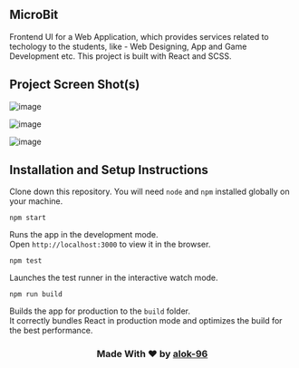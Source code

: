 ## MicroBit
Frontend UI for a Web Application, which provides services related to techology to the students, like - Web Designing, App and Game Development etc. This project is built with React and SCSS.

## Project Screen Shot(s)
![image](https://github.com/alok-96/MicroBit/assets/90456532/3743e072-7147-4396-afe4-4158d0e5bae8)

![image](https://github.com/alok-96/MicroBit/assets/90456532/2079b4cf-06dc-4645-b9e5-1c0932a568d7)

![image](https://github.com/alok-96/MicroBit/assets/90456532/7d53dce0-3b0a-46e9-b1d6-2e9350abe309)



## Installation and Setup Instructions

Clone down this repository. You will need `node` and `npm` installed globally on your machine.

 `npm start`
 
Runs the app in the development mode.<br />
Open `http://localhost:3000` to view it in the browser.

 `npm test`
 
Launches the test runner in the interactive watch mode.<br />

`npm run build`

Builds the app for production to the `build` folder.<br />
It correctly bundles React in production mode and optimizes the build for the best performance.


<h3 align='center'>Made With ❤️ by <a href='https://github.com/alok-96' >alok-96</a></h3>
